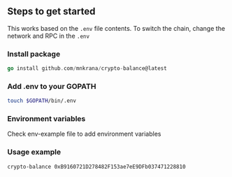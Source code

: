 ## Steps to get started

This works based on the `.env` file contents.
To switch the chain, change the network and RPC in the `.env`

### Install package

```go
go install github.com/mnkrana/crypto-balance@latest
```

### Add .env to your GOPATH

```sh
touch $GOPATH/bin/.env
```

### Environment variables

Check env-example file to add environment variables

### Usage example

```sh
crypto-balance 0xB9160721D278482F153ae7eE9DFb037471228810
```
